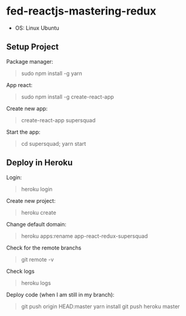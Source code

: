 # fed-reactjs-mastering-redux
- OS: Linux Ubuntu

## Setup Project
Package manager:
> sudo npm install -g yarn

App react:
> sudo npm install -g create-react-app

Create new app:
> create-react-app supersquad

Start the app:
> cd supersquad; yarn start

## Deploy in Heroku
Login:
> heroku login

Create new project:
> heroku create

Change default domain:
> heroku apps:rename app-react-redux-supersquad

Check for the remote branchs
> git remote -v

Check logs 
> heroku logs

Deploy code (when I am still in my branch):
> git push origin HEAD:master
> yarn install
> git push heroku master


